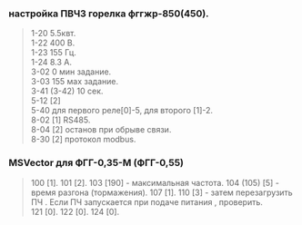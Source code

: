### настройка ПВЧ3 горелка фггжр-850(450).   
> 1-20 5.5квт.    
> 1-22 400 В.   
> 1-23 155 Гц.   
> 1-24 8.3 А.    
> 3-02 0 мин задание.     
> 3-03 155 мах задание.    
> 3-41 (3-42) 10 сек.   
> 5-12 [2]      
> 5-40 для первого реле[0]-5, для второго [1]-2.     
> 8-02 [1] RS485.    
> 8-04 [2] останов при обрыве связи.  
> 8-30 [2] протокол modbus.  


### MSVector для  ФГГ-0,35-М (ФГГ-0,55)
> 100 [1].
> 101 [2].
> 103 [190] - максимальная частота.
> 104 (105) [5] - время разгона (тормажения). 
> 107 [1].
> 110 [3] - затем перезагрузить ПЧ .
Если ПЧ запускается при подаче питания , проверить.    
> 121 [0].
> 122 [0].
> 124 [0].
